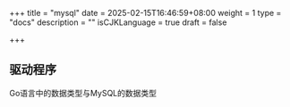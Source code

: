 +++
title = "mysql"
date = 2025-02-15T16:46:59+08:00
weight = 1
type = "docs"
description = ""
isCJKLanguage = true
draft = false

+++

> 

## 驱动程序







Go语言中的数据类型与MySQL的数据类型
